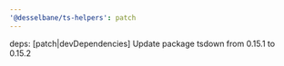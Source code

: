 ```yaml
---
'@desselbane/ts-helpers': patch
---
```


deps: [patch|devDependencies] Update package tsdown from 0.15.1 to 0.15.2
